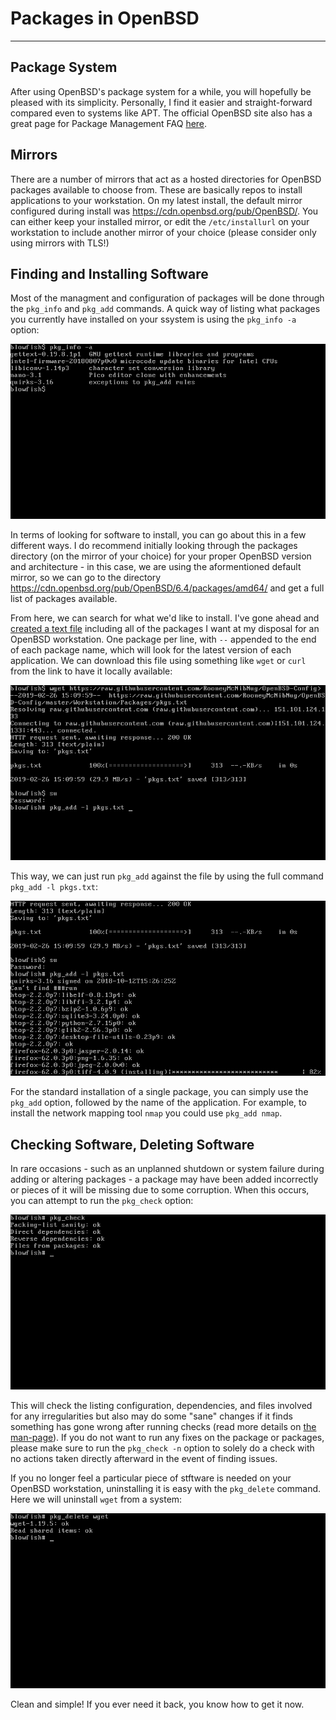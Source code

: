 # Packages in OpenBSD
---

## Package System
After using OpenBSD's package system for a while, you will hopefully be pleased with its simplicity. Personally, I find it easier and straight-forward compared even to systems like APT. The official OpenBSD site also has a great page for Package Management FAQ [here](https://www.openbsd.org/faq/faq15.html).

## Mirrors
There are a number of mirrors that act as a hosted directories for OpenBSD packages available to choose from. These are basically repos to install applications to your workstation. On my latest install, the default mirror configured during install was  	https://cdn.openbsd.org/pub/OpenBSD/. You can either keep your installed mirror, or edit the ```/etc/installurl``` on your workstation to include another mirror of your choice (please consider only using mirrors with TLS!)

## Finding and Installing Software
Most of the managment and configuration of packages will be done through the ```pkg_info``` and ```pkg_add``` commands. A quick way of listing what packages you currently have installed on your ssystem is using the ```pkg_info -a``` option:

![check](https://raw.githubusercontent.com/RooneyMcNibNug/OpenBSD-Config/master/Workstation/Packages/pkg_info_installed.png)

In terms of looking for software to install, you can go about this in a few different ways. I do recommend initially looking through the packages directory (on the mirror of your choice) for your proper OpenBSD version and architecture - in this case, we are using the aformentioned default mirror, so we can go to the directory https://cdn.openbsd.org/pub/OpenBSD/6.4/packages/amd64/ and get a full list of packages available.

From here, we can search for what we'd like to install. I've gone ahead and [created a text file](https://github.com/RooneyMcNibNug/OpenBSD-Config/blob/master/Workstation/Packages/pkgs.txt) including all of the packages I want at my disposal for an OpenBSD workstation. One package per line, with ```--``` appended to the end of each package name, which will look for the latest version of each application. We can download this file using something like ```wget``` or ```curl``` from the link to have it locally available:

![wget it](https://raw.githubusercontent.com/RooneyMcNibNug/OpenBSD-Config/master/Workstation/Packages/pkg_add_dash_l.png)

This way, we can just run ```pkg_add``` against the file by using the full command ```pkg_add -l pkgs.txt```:

![adding packages from a list within a file](https://raw.githubusercontent.com/RooneyMcNibNug/OpenBSD-Config/master/Workstation/Packages/pkg_add_dash_l2.png)

For the standard installation of a single package, you can simply use the ```pkg_add``` option, followed by the name of the application. For example, to install the network mapping tool ```nmap``` you could use ```pkg_add nmap```.

## Checking Software, Deleting Software
In rare occasions - such as an unplanned shutdown or system failure during adding or altering packages - a package may have been added incorrectly or pieces of it will be missing due to some corruption. When this occurs, you can attempt to run the ```pkg_check``` option:

![check it out](https://raw.githubusercontent.com/RooneyMcNibNug/OpenBSD-Config/master/Workstation/Packages/pkg_check.png)

This will check the listing configuration, dependencies, and files involved for any irregularities but also may do some "sane" changes if it finds something has gone wrong after running checks (read more details on [the man-page](https://man.openbsd.org/pkg_check)). If you do not want to run any fixes on the package or packages, please make sure to run the ```pkg_check -n``` option to solely do a check with no actions taken directly afterward in the event of finding issues.

If you no longer feel a particular piece of stftware is needed on your OpenBSD workstation, uninstalling it is easy with the ```pkg_delete``` command. Here we will uninstall ```wget``` from a system:

![deleting pkg](https://raw.githubusercontent.com/RooneyMcNibNug/OpenBSD-Config/master/Workstation/Packages/pkg_delete.png)

Clean and simple! If you ever need it back, you know how to get it now. 
